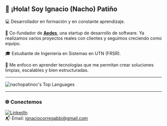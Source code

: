 
## 👋 ¡Hola! Soy Ignacio (Nacho) Patiño 

💻 Desarrollador en formación y en constante aprendizaje.

🚀 Co-fundador de **[Aedes](https://aedestech.vercel.app/)**, una startup de desarrollo de software. Ya realizamos varios proyectos reales con clientes y seguimos creciendo como equipo.

🎓 Estudiante de Ingeniería en Sistemas en UTN (FRSR).

🌱 Me enfoco en aprender tecnologías que me permitan crear soluciones limpias, escalables y bien estructuradas.


---

![nachopatinoc's Top Languages](https://github-readme-stats.vercel.app/api/top-langs/?username=nachopatinoc&theme=tokyonight&show_icons=true&hide_border=true&layout=compact)

---

### 🌐 Conectemos

[![LinkedIn](https://img.shields.io/badge/-LinkedIn-0A66C2?style=flat&logo=linkedin&logoColor=white)](https://www.linkedin.com/in/TU_USUARIO/)  
📬 Email: ignaciocorregabbi@gmail.com


